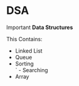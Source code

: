# DSA
Important **Data Structures**

This Contains:<br/>
  - Linked List<br/>
  - Queue<br/>
  - Sorting<br/>
` - Searching<br/>
  - Array<br/>
